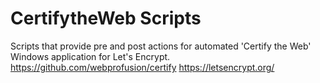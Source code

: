 # CertifytheWeb Scripts
Scripts that provide pre and post actions for automated 'Certify the Web' Windows application for Let's Encrypt.
https://github.com/webprofusion/certify 
https://letsencrypt.org/
